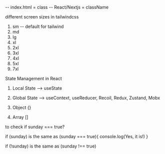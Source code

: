 -- index.html = class
-- React/Nextjs = className

different screen sizes in tailwindcss

1. sm -- default for tailwind
2. md
3. lg
4. xl
5. 2xl
6. 3xl
7. 4xl
8. 5xl
9. 7xl

State Management in React

1. Local State --> useState
2. Global State --> useContext, useReducer, Recoil, Redux, Zustand, Mobx

3. Object {}
4. Array []

to check if sunday === true?

if (sunday) is the same as (sunday === true){
console.log(Yes, it is!)
}

if (!sunday) is the same as (sunday !== true)
